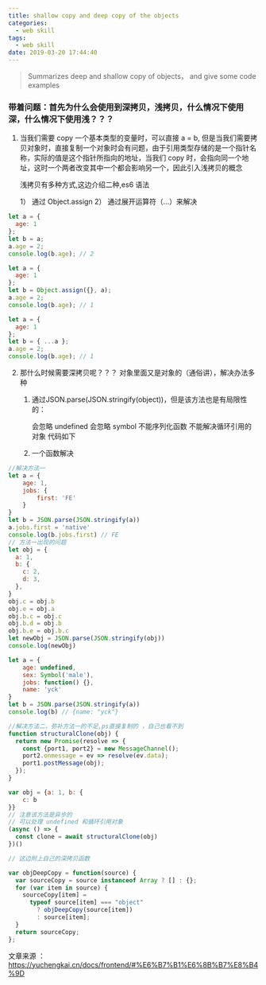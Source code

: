```yaml
---
title: shallow copy and deep copy of the objects
categories:
  - web skill
tags:
  - web skill
date: 2019-03-20 17:44:40
---
```


> Summarizes deep and shallow copy of objects， and give some code examples
<!--more-->
### 带着问题：首先为什么会使用到深拷贝，浅拷贝，什么情况下使用深，什么情况下使用浅？？？

1. 当我们需要 copy 一个基本类型的变量时，可以直接 a = b, 但是当我们需要拷贝对象时，直接复制一个对象时会有问题，由于引用类型存储的是一个指针名称，实际的值是这个指针所指向的地址，当我们 copy 时，会指向同一个地址，这时一个两者改变其中一个都会影响另一个，因此引入浅拷贝的概念

   浅拷贝有多种方式,这边介绍二种,es6 语法

   1）  通过 Object.assign
   2）  通过展开运算符（…）来解决

```js
let a = {
  age: 1
};
let b = a;
a.age = 2;
console.log(b.age); // 2

let a = {
  age: 1
};
let b = Object.assign({}, a);
a.age = 2;
console.log(b.age); // 1

let a = {
  age: 1
};
let b = { ...a };
a.age = 2;
console.log(b.age); // 1
```

2. 那什么时候需要深拷贝呢？？？ 对象里面又是对象的（通俗讲），解决办法多种

    1. 通过JSON.parse(JSON.stringify(object))，但是该方法也是有局限性的：

        会忽略 undefined
        会忽略 symbol
        不能序列化函数
        不能解决循环引用的对象
        代码如下
    2. 一个函数解决

```js
//解决方法一
let a = {
    age: 1,
    jobs: {
        first: 'FE'
    }
}
let b = JSON.parse(JSON.stringify(a))
a.jobs.first = 'native'
console.log(b.jobs.first) // FE
// 方法一出现的问题
let obj = {
  a: 1,
  b: {
    c: 2,
    d: 3,
  },
}
obj.c = obj.b
obj.e = obj.a
obj.b.c = obj.c
obj.b.d = obj.b
obj.b.e = obj.b.c
let newObj = JSON.parse(JSON.stringify(obj))
console.log(newObj)

let a = {
    age: undefined,
    sex: Symbol('male'),
    jobs: function() {},
    name: 'yck'
}
let b = JSON.parse(JSON.stringify(a))
console.log(b) // {name: "yck"}

//解决方法二，弥补方法一的不足,ps直接复制的 ，自己也看不到
function structuralClone(obj) {
  return new Promise(resolve => {
    const {port1, port2} = new MessageChannel();
    port2.onmessage = ev => resolve(ev.data);
    port1.postMessage(obj);
  });
}

var obj = {a: 1, b: {
    c: b
}}
// 注意该方法是异步的
// 可以处理 undefined 和循环引用对象
(async () => {
  const clone = await structuralClone(obj)
})()

// 这边附上自己的深拷贝函数

var objDeepCopy = function(source) {
  var sourceCopy = source instanceof Array ? [] : {};
  for (var item in source) {
    sourceCopy[item] =
      typeof source[item] === "object"
        ? objDeepCopy(source[item])
        : source[item];
  }
  return sourceCopy;
};

```

文章来源 ： https://yuchengkai.cn/docs/frontend/#%E6%B7%B1%E6%8B%B7%E8%B4%9D